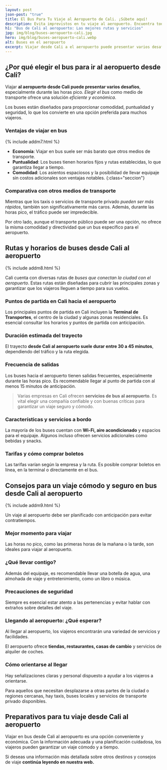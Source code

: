 ```yaml
---
layout: post
json-post: "true"
title: El Bus Para Tu Viaje al Aeropuerto de Cali. ¡Súbete aquí!
description: Evita imprevistos en tu viaje al aeropuerto. Encuentra toda la información sobre buses desde Cali y viaja con confianza. ¡Haz clic y descubre más!
h1: "Bus de Cali al aeropuerto: Las mejores rutas y servicios"
jpg: img/blog/buses-aeropuerto-cali.jpg
hero: img/blog/buses-aeropuerto-cali.webp
alt: Buses en el aeropuerto
excerpt: Viajar desde Cali a el aeropuerto puede presentar varios desafíos, especialmente durante las horas pico. **Elegir el bus correcto** como medio de transporte ofrece una solución eficiente y económica
---
```

## ¿Por qué elegir el bus para ir al aeropuerto desde Cali?

Viajar **al aeropuerto desde Cali puede presentar varios desafíos**, especialmente durante las horas pico. *Elegir el bus* como medio de transporte ofrece una solución *eficiente y económica*.

Los buses están diseñados para proporcionar comodidad, puntualidad y seguridad, lo que los convierte en una opción preferida para muchos viajeros.

### Ventajas de viajar en bus

{% include addm7.html %}

* **Economía**: Viajar en bus suele ser más barato que otros medios de transporte.
* **Puntualidad**: Los buses tienen horarios fijos y rutas establecidas, lo que garantiza llegar a tiempo.
* **Comodidad**: Los asientos espaciosos y la posibilidad de llevar equipaje sin costos adicionales son ventajas notables.
{:class="seccion"}

### Comparativa con otros medios de transporte

Mientras que los taxis o servicios de transporte privado *pueden ser más rápidos*, también son significativamente más caros. Además, durante las horas pico, el tráfico puede ser impredecible.

Por otro lado, aunque el transporte público puede ser una opción, no ofrece la misma comodidad y directividad que un bus específico para el aeropuerto.

## Rutas y horarios de buses desde Cali al aeropuerto

{% include addm8.html %}

Cali cuenta con diversas rutas de *buses que conectan la ciudad con el aeropuerto*. Estas rutas están diseñadas para cubrir las principales zonas y garantizar que los viajeros lleguen a tiempo para sus vuelos.

### Puntos de partida en Cali hacia el aeropuerto

Los principales puntos de partida en Cali incluyen la **Terminal de Transportes**, el centro de la ciudad y algunas zonas residenciales. Es esencial consultar los horarios y puntos de partida con anticipación.

### Duración estimada del trayecto

El trayecto **desde Cali al aeropuerto suele durar entre 30 a 45 minutos**, dependiendo del tráfico y la ruta elegida.

### Frecuencia de salidas

Los buses hacia el aeropuerto tienen salidas frecuentes, especialmente durante las horas pico. Es recomendable llegar al punto de partida con al menos 15 minutos de anticipación.

> Varias empresas en Cali ofrecen **servicios de bus al aeropuerto**. Es vital elegir una compañía confiable y con buenas críticas para garantizar un viaje seguro y cómodo.

### Características y servicios a bordo

La mayoría de los buses cuentan con **Wi-Fi, aire acondicionado** y espacios para el equipaje. Algunos incluso ofrecen servicios adicionales como bebidas y snacks.

### Tarifas y cómo comprar boletos

Las tarifas varían según la empresa y la ruta. Es posible comprar boletos en línea, en la terminal o directamente en el bus.

## Consejos para un viaje cómodo y seguro en bus desde Cali al aeropuerto

{% include addm9.html %}

Un viaje al aeropuerto debe ser planificado con anticipación para evitar contratiempos.

### Mejor momento para viajar

Las horas no pico, como las primeras horas de la mañana o la tarde, son ideales para viajar al aeropuerto.

### ¿Qué llevar contigo?

Además del equipaje, es recomendable llevar una botella de agua, una almohada de viaje y entretenimiento, como un libro o música.

### Precauciones de seguridad

Siempre es esencial estar atento a las pertenencias y evitar hablar con extraños sobre detalles del viaje.

### Llegando al aeropuerto: ¿Qué esperar?

Al llegar al aeropuerto, los viajeros encontrarán una variedad de servicios y facilidades.

El aeropuerto ofrece **tiendas, restaurantes, casas de cambio** y servicios de alquiler de coches.

### Cómo orientarse al llegar

Hay señalizaciones claras y personal dispuesto a ayudar a los viajeros a orientarse.

Para aquellos que necesitan desplazarse a otras partes de la ciudad o regiones cercanas, hay taxis, buses locales y servicios de transporte privado disponibles.

## Preparativos para tu viaje desde Cali al aeropuerto

Viajar en bus desde Cali al aeropuerto es una opción conveniente y económica. Con la información adecuada y una planificación cuidadosa, los viajeros pueden garantizar un viaje cómodo y a tiempo.

Si deseas una información más detallada sobre otros destinos y consejos de viaje **continúa leyendo en nuestra web.**
